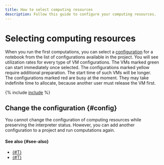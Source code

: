 ```yaml
---
title: How to select computing resources
description: Follow this guide to configure your computing resources.
---
```


# Selecting computing resources

When you run the first computations, you can select a [configuration](../../concepts/configurations.md) for a notebook from the list of configurations available in the project. You will see utilization rates for every type of VM configurations. The VMs marked green can start immediately once selected. The configurations marked yellow require additional preparation. The start time of such VMs will be longer. The configurations marked red are busy at the moment. They may take indefinite time to allocate, because another user must release the VM first.

{% include [include](../../../_includes/datasphere/ui-before-begin.md) %}

## Change the configuration {#config}

You cannot change the configuration of computing resources while preserving the interpreter status. However, you can add another configuration to a project and run computations again.

#### See also {#see-also}

* [{#T}](install-dependencies.md)
* [{#T}](export.md)
